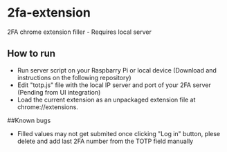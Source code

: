 # 2fa-extension
2FA chrome extension filler - Requires local server

## How to run

  - Run server script on your Raspbarry Pi or local device (Download and instructions on the following repository)
  - Edit "totp.js" file with the local IP server and port of your 2FA server (Pending from UI integration)
  - Load the current extension as an unpackaged extension file at chrome://extensions.

##Known bugs

  - Filled values may not get submited once clicking "Log in" button, plese delete and add last 2FA number from the TOTP field manually
